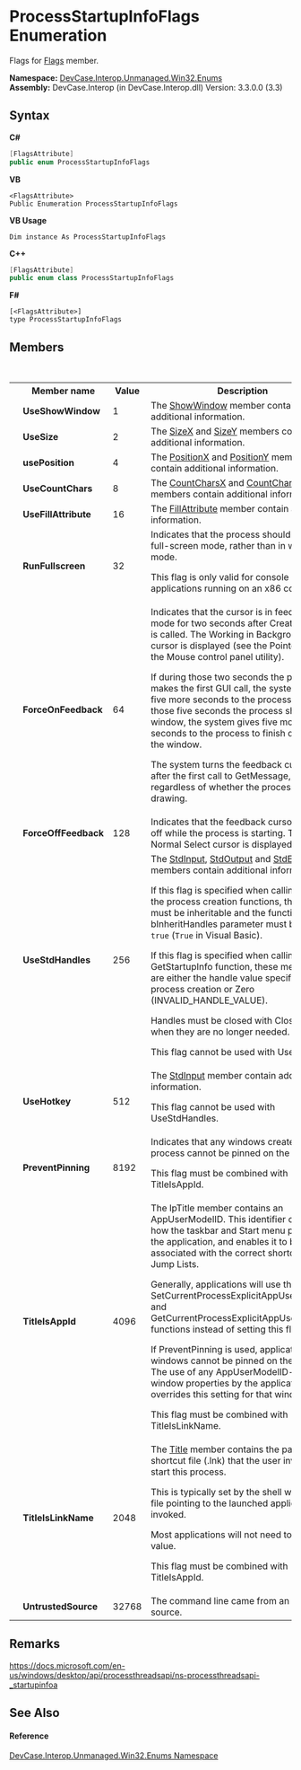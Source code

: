 # ProcessStartupInfoFlags Enumeration
 

Flags for <a href="F_DevCase_Interop_Unmanaged_Win32_Structures_ProcessStartupInfo_Flags">Flags</a> member.

**Namespace:**&nbsp;<a href="N_DevCase_Interop_Unmanaged_Win32_Enums">DevCase.Interop.Unmanaged.Win32.Enums</a><br />**Assembly:**&nbsp;DevCase.Interop (in DevCase.Interop.dll) Version: 3.3.0.0 (3.3)

## Syntax

**C#**<br />
``` C#
[FlagsAttribute]
public enum ProcessStartupInfoFlags
```

**VB**<br />
``` VB
<FlagsAttribute>
Public Enumeration ProcessStartupInfoFlags
```

**VB Usage**<br />
``` VB Usage
Dim instance As ProcessStartupInfoFlags
```

**C++**<br />
``` C++
[FlagsAttribute]
public enum class ProcessStartupInfoFlags
```

**F#**<br />
``` F#
[<FlagsAttribute>]
type ProcessStartupInfoFlags
```


## Members
&nbsp;<table><tr><th></th><th>Member name</th><th>Value</th><th>Description</th></tr><tr><td /><td target="F:DevCase.Interop.Unmanaged.Win32.Enums.ProcessStartupInfoFlags.UseShowWindow">**UseShowWindow**</td><td>1</td><td>The <a href="F_DevCase_Interop_Unmanaged_Win32_Structures_ProcessStartupInfo_ShowWindow">ShowWindow</a> member contain additional information.</td></tr><tr><td /><td target="F:DevCase.Interop.Unmanaged.Win32.Enums.ProcessStartupInfoFlags.UseSize">**UseSize**</td><td>2</td><td>The <a href="F_DevCase_Interop_Unmanaged_Win32_Structures_ProcessStartupInfo_SizeX">SizeX</a> and <a href="F_DevCase_Interop_Unmanaged_Win32_Structures_ProcessStartupInfo_SizeY">SizeY</a> members contain additional information.</td></tr><tr><td /><td target="F:DevCase.Interop.Unmanaged.Win32.Enums.ProcessStartupInfoFlags.usePosition">**usePosition**</td><td>4</td><td>The <a href="F_DevCase_Interop_Unmanaged_Win32_Structures_ProcessStartupInfo_PositionX">PositionX</a> and <a href="F_DevCase_Interop_Unmanaged_Win32_Structures_ProcessStartupInfo_PositionY">PositionY</a> members contain additional information.</td></tr><tr><td /><td target="F:DevCase.Interop.Unmanaged.Win32.Enums.ProcessStartupInfoFlags.UseCountChars">**UseCountChars**</td><td>8</td><td>The <a href="F_DevCase_Interop_Unmanaged_Win32_Structures_ProcessStartupInfo_CountCharsX">CountCharsX</a> and <a href="F_DevCase_Interop_Unmanaged_Win32_Structures_ProcessStartupInfo_CountCharsY">CountCharsY</a> members contain additional information.</td></tr><tr><td /><td target="F:DevCase.Interop.Unmanaged.Win32.Enums.ProcessStartupInfoFlags.UseFillAttribute">**UseFillAttribute**</td><td>16</td><td>The <a href="F_DevCase_Interop_Unmanaged_Win32_Structures_ProcessStartupInfo_FillAttribute">FillAttribute</a> member contain additional information.</td></tr><tr><td /><td target="F:DevCase.Interop.Unmanaged.Win32.Enums.ProcessStartupInfoFlags.RunFullscreen">**RunFullscreen**</td><td>32</td><td>Indicates that the process should be run in full-screen mode, rather than in windowed mode. 

 This flag is only valid for console applications running on an x86 computer.</td></tr><tr><td /><td target="F:DevCase.Interop.Unmanaged.Win32.Enums.ProcessStartupInfoFlags.ForceOnFeedback">**ForceOnFeedback**</td><td>64</td><td>Indicates that the cursor is in feedback mode for two seconds after CreateProcess is called. The Working in Background cursor is displayed (see the Pointers tab in the Mouse control panel utility). 

 If during those two seconds the process makes the first GUI call, the system gives five more seconds to the process. If during those five seconds the process shows a window, the system gives five more seconds to the process to finish drawing the window. 

 The system turns the feedback cursor off after the first call to GetMessage, regardless of whether the process is drawing.</td></tr><tr><td /><td target="F:DevCase.Interop.Unmanaged.Win32.Enums.ProcessStartupInfoFlags.ForceOffFeedback">**ForceOffFeedback**</td><td>128</td><td>Indicates that the feedback cursor is forced off while the process is starting. The Normal Select cursor is displayed.</td></tr><tr><td /><td target="F:DevCase.Interop.Unmanaged.Win32.Enums.ProcessStartupInfoFlags.UseStdHandles">**UseStdHandles**</td><td>256</td><td>The <a href="F_DevCase_Interop_Unmanaged_Win32_Structures_ProcessStartupInfo_StdInput">StdInput</a>, <a href="F_DevCase_Interop_Unmanaged_Win32_Structures_ProcessStartupInfo_StdOutput">StdOutput</a> and <a href="F_DevCase_Interop_Unmanaged_Win32_Structures_ProcessStartupInfo_StdError">StdError</a> members contain additional information. 

 If this flag is specified when calling one of the process creation functions, the handles must be inheritable and the function's bInheritHandles parameter must be set to `true` (`True` in Visual Basic). 

 If this flag is specified when calling the GetStartupInfo function, these members are either the handle value specified during process creation or Zero (INVALID_HANDLE_VALUE). 

 Handles must be closed with CloseHandle when they are no longer needed. 

 This flag cannot be used with UseHotkey.</td></tr><tr><td /><td target="F:DevCase.Interop.Unmanaged.Win32.Enums.ProcessStartupInfoFlags.UseHotkey">**UseHotkey**</td><td>512</td><td>The <a href="F_DevCase_Interop_Unmanaged_Win32_Structures_ProcessStartupInfo_StdInput">StdInput</a> member contain additional information. 

 This flag cannot be used with UseStdHandles.</td></tr><tr><td /><td target="F:DevCase.Interop.Unmanaged.Win32.Enums.ProcessStartupInfoFlags.PreventPinning">**PreventPinning**</td><td>8192</td><td>Indicates that any windows created by the process cannot be pinned on the taskbar 

 This flag must be combined with TitleIsAppId.</td></tr><tr><td /><td target="F:DevCase.Interop.Unmanaged.Win32.Enums.ProcessStartupInfoFlags.TitleIsAppId">**TitleIsAppId**</td><td>4096</td><td>The lpTitle member contains an AppUserModelID. This identifier controls how the taskbar and Start menu present the application, and enables it to be associated with the correct shortcuts and Jump Lists. 

 Generally, applications will use the SetCurrentProcessExplicitAppUserModelID and GetCurrentProcessExplicitAppUserModelID functions instead of setting this flag. 

 If PreventPinning is used, application windows cannot be pinned on the taskbar. The use of any AppUserModelID-related window properties by the application overrides this setting for that window only. 

 This flag must be combined with TitleIsLinkName.</td></tr><tr><td /><td target="F:DevCase.Interop.Unmanaged.Win32.Enums.ProcessStartupInfoFlags.TitleIsLinkName">**TitleIsLinkName**</td><td>2048</td><td>The <a href="F_DevCase_Interop_Unmanaged_Win32_Structures_ProcessStartupInfo_Title">Title</a> member contains the path of the shortcut file (.lnk) that the user invoked to start this process. 

 This is typically set by the shell when a .lnk file pointing to the launched application is invoked. 

 Most applications will not need to set this value. 

 This flag must be combined with TitleIsAppId.</td></tr><tr><td /><td target="F:DevCase.Interop.Unmanaged.Win32.Enums.ProcessStartupInfoFlags.UntrustedSource">**UntrustedSource**</td><td>32768</td><td>The command line came from an untrusted source.</td></tr></table>

## Remarks
<a href="https://docs.microsoft.com/en-us/windows/desktop/api/processthreadsapi/ns-processthreadsapi-_startupinfoa" target="_blank">https://docs.microsoft.com/en-us/windows/desktop/api/processthreadsapi/ns-processthreadsapi-_startupinfoa</a>

## See Also


#### Reference
<a href="N_DevCase_Interop_Unmanaged_Win32_Enums">DevCase.Interop.Unmanaged.Win32.Enums Namespace</a><br />